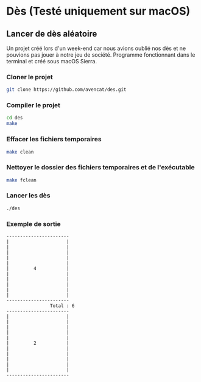 # Dès (Testé uniquement sur macOS)
## Lancer de dès aléatoire

Un projet créé lors d'un week-end car nous avions oublié nos dès et ne pouvions pas jouer à notre jeu de société. Programme fonctionnant dans le terminal et créé sous macOS Sierra.

### Cloner le projet
```sh
git clone https://github.com/avencat/des.git
```

### Compiler le projet
```sh
cd des
make
```

### Effacer les fichiers temporaires
```sh
make clean
```

### Nettoyer le dossier des fichiers temporaires et de l'exécutable
```sh
make fclean
```

### Lancer les dès
```sh
./des
```

### Exemple de sortie
```
-----------------------
|                     |
|                     |
|                     |
|                     |
|                     |
|         4           |
|                     |
|                     |
|                     |
|                     |
|                     |
-----------------------
				Total : 6
-----------------------
|                     |
|                     |
|                     |
|                     |
|                     |
|         2           |
|                     |
|                     |
|                     |
|                     |
|                     |
-----------------------
```
